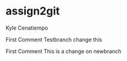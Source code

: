 # assign2git
Kyle Cenatiempo






First Comment
Testbranch change this




First Comment 
This is a change on newbranch